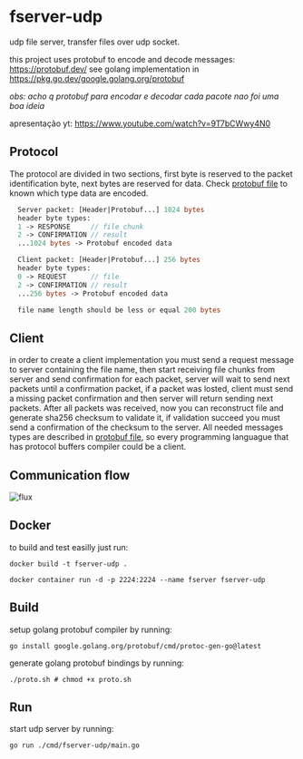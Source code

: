 # fserver-udp
udp file server, transfer files over udp socket.

this project uses protobuf to encode and decode messages: https://protobuf.dev/
see golang implementation in https://pkg.go.dev/google.golang.org/protobuf

*obs: acho q protobuf para encodar e decodar cada pacote nao foi uma boa ideia*

apresentação yt: https://www.youtube.com/watch?v=9T7bCWwy4N0

## Protocol

The protocol are divided in two sections, first byte is reserved to the packet identification byte, next bytes are reserved for data.
Check [protobuf file](./messages.proto) to known which type data are encoded.
```protobuf
  Server packet: [Header|Protobuf...] 1024 bytes
  header byte types:
  1 -> RESPONSE     // file chunk
  2 -> CONFIRMATION // result
  ...1024 bytes -> Protobuf encoded data

  Client packet: [Header|Protobuf...] 256 bytes
  header byte types:
  0 -> REQUEST      // file
  2 -> CONFIRMATION // result
  ...256 bytes -> Protobuf encoded data

  file name length should be less or equal 200 bytes
```

## Client
in order to create a client implementation you must send a request message to server containing the file name, then 
start receiving file chunks from server and send confirmation for each packet, server will wait to send next packets
until a confirmation packet, if a packet was losted, client must send a missing packet confirmation and then server 
will return sending next packets. After all packets was received, now you can reconstruct file and generate sha256 
checksum to validate it, if validation succeed you must send a confirmation of the checksum to the server. All needed
messages types are described in [protobuf file](./messages.proto), so every programming languague that has protocol 
buffers compiler could be a client.

## Communication flow
![flux](https://github.com/Fabiokleis/fserver-udp/assets/66813406/28ad3b7d-0b9d-48da-bc71-36b4890249b4)

## Docker
to build and test easilly just run:
```shell
docker build -t fserver-udp .
```
```shell
docker container run -d -p 2224:2224 --name fserver fserver-udp
```


## Build
setup golang protobuf compiler by running:
```shell
go install google.golang.org/protobuf/cmd/protoc-gen-go@latest
```

generate golang protobuf bindings by running:
```shell
./proto.sh # chmod +x proto.sh
```

## Run
start udp server by running:
```shell
go run ./cmd/fserver-udp/main.go
```

